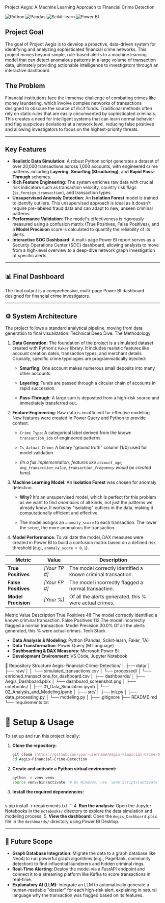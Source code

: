 Project Aegis: A Machine Learning Approach to Financial Crime Detection

![Python](https://img.shields.io/badge/Python-3776AB?style=for-the-badge&logo=python&logoColor=white)
![Pandas](https://img.shields.io/badge/Pandas-150458?style=for-the-badge&logo=pandas&logoColor=white)
![Scikit-learn](https://img.shields.io/badge/scikit--learn-F7931E?style=for-the-badge&logo=scikit-learn&logoColor=white)
![Power BI](https://img.shields.io/badge/Power%20BI-F2C811?style=for-the-badge&logo=powerbi&logoColor=black)


## Project Goal
The goal of Project Aegis is to develop a proactive, data-driven system for identifying and analyzing sophisticated financial crime networks. This project moves beyond simple, rule-based alerts to a machine learning model that can detect anomalous patterns in a large volume of transaction data, ultimately providing actionable intelligence to investigators through an interactive dashboard.

##  The Problem
Financial institutions face the immense challenge of combating crimes like money laundering, which involve complex networks of transactions designed to obscure the source of illicit funds. Traditional methods often rely on static rules that are easily circumvented by sophisticated criminals. This creates a need for intelligent systems that can learn normal behavior and flag suspicious deviations at a network level, reducing false positives and allowing investigators to focus on the highest-priority threats.

---

##  Key Features
- **Realistic Data Simulation**: A robust Python script generates a dataset of over 20,000 transactions across 1,000 accounts, with engineered crime patterns including **Layering**, **Smurfing (Structuring)**, and **Rapid Pass-Through** schemes.
- **Rich Feature Engineering**: The system enriches raw data with crucial risk indicators such as transaction velocity, country risk flags (`is_foreign_transaction`), and transaction types.
- **Unsupervised Anomaly Detection**: An **Isolation Forest** model is trained to identify outliers. This unsupervised approach is ideal as it doesn't require pre-labeled fraud data and can adapt to new, unseen criminal patterns.
- **Performance Validation**: The model's effectiveness is rigorously measured using a confusion matrix (True Positives, False Positives), and a **Model Precision** score is calculated to quantify the reliability of its alerts.
- **Interactive SOC Dashboard**: A multi-page Power BI report serves as a Security Operations Center (SOC) dashboard, allowing analysts to move from a high-level overview to a deep-dive network graph investigation of specific alerts.

---

## 📊 Final Dashboard
The final output is a comprehensive, multi-page Power BI dashboard designed for financial crime investigators.



---

## ⚙️ System Architecture
The project follows a standard analytical pipeline, moving from data generation to final visualization.
Technical Deep Dive: The Methodology



1.  **Data Generation**: The foundation of the project is a simulated dataset created with Python's `Faker` library. It includes realistic features like account creation dates, transaction types, and merchant details. Crucially, specific crime typologies are programmatically injected:

    - **Smurfing**: One account makes numerous small deposits into many other accounts.

    - **Layering**: Funds are passed through a circular chain of accounts in rapid succession.

    - **Pass-Through**: A large sum is deposited from a high-risk source and immediately transferred out.



2.  **Feature Engineering**: Raw data is insufficient for effective modeling. New features were created in Power Query and Python to provide context:

    - `Crime_Type`: A categorical label derived from the known `transaction_id`s of engineered patterns.

    - `Is_Actual_Crime`: A binary "ground truth" column (1/0) used for model validation.

    - *(In a full implementation, features like `account_age`, `avg_transaction_value`, `transaction_frequency` would be created here).*



3.  **Machine Learning Model**: An **Isolation Forest** was chosen for anomaly detection.

    - **Why?** It's an unsupervised model, which is perfect for this problem as we want to find *anomalies* of all kinds, not just the patterns we already know. It works by "isolating" outliers in the data, making it computationally efficient and effective.

    - The model assigns an `anomaly_score` to each transaction. The lower the score, the more anomalous the transaction.


4.  **Model Performance**: To validate the model, DAX measures were created in Power BI to build a confusion matrix based on a defined risk threshold (e.g., `anomaly_score < 0.1`).


| Metric          | Value        | Description                                                 |
| --------------- | ------------ | ----------------------------------------------------------- |
| **True Positives** | *[Your TP #]* | The model correctly identified a known criminal transaction.    |
| **False Positives** | *[Your FP #]* | The model incorrectly flagged a normal transaction.         |
| **Model Precision** | *[Your %]* | Of all the alerts generated, this % were actual crimes.     |


Metric	Value	Description
True Positives	48	The model correctly identified a known criminal transaction.
False Positives	112	The model incorrectly flagged a normal transaction.
Model Precision	30.0%	Of all the alerts generated, this % were actual crimes.
Tech Stack
- **Data Analysis & Modeling**: Python (Pandas, Scikit-learn, Faker, TA)
- **Data Transformation**: Power Query (M Language)
- **Dashboarding & DAX Measures**: Microsoft Power BI
- **Development Environment**: VS Code, Jupyter Notebook







📂 Repository Structure
Aegis-Financial-Crime-Detection/
│
├── data/
│   ├── raw/
│   │   └── simulated_transactions.csv
│   └── processed/
│       └── enriched_transactions_for_dashboard.csv
│
├── dashboards/
│   ├── Aegis_Dashboard.pbix
│   └── dashboard_screenshot.png
│
├── notebooks/
│   ├── 01_Data_Simulation.ipynb
│   └── 02_Analysis_and_Modeling.ipynb
│
├── src/
│   ├── init.py
│   ├── data_processing.py
│   └── modeling.py
│
├── .gitignore
├── README.md
└── requirements.txt

# 🔧 Setup & Usage

To set up and run this project locally:

1.  **Clone the repository:**
    ```bash
    git clone [https://github.com/your-username/Aegis-Financial-Crime-Detection.git](https://github.com/your-username/Aegis-Financial-Crime-Detection.git)
    cd Aegis-Financial-Crime-Detection
    ```
2.  **Create and activate a Python virtual environment:**
    ```bash
    python -m venv venv
    source venv/bin/activate  # On Windows, use `venv\Scripts\activate`
    ```
3.  **Install the required dependencies:**
    ```bash
s   pip install -r requirements.txt
    ```
4.  **Run the analysis:** Open the Jupyter Notebooks in the `notebooks/` directory to explore the data simulation and modeling process.
5.  **View the dashboard:** Open the `Aegis_Dashboard.pbix` file in the `dashboards/` directory using Power BI Desktop.

---

## 🔮 Future Scope
- **Graph Database Integration**: Migrate the data to a graph database like Neo4j to run powerful graph algorithms (e.g., PageRank, community detection) to find influential launderers and hidden criminal rings.
- **Real-Time Alerting**: Deploy the model via a FastAPI endpoint and connect it to a streaming platform like Kafka to score transactions in real-time.
- **Explanatory AI (LLM)**: Integrate an LLM to automatically generate a human-readable "dossier" for each high-risk alert, explaining in natural language why the transaction was flagged based on its features.

